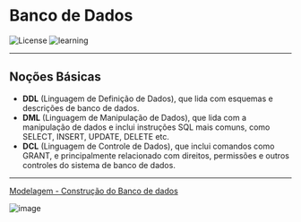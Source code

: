 # Banco de Dados  

![License](https://img.shields.io/badge/Code%20License-MIT-green.svg)
![learning](https://img.shields.io/badge/SQL-learning-green.svg)


---

## **Noções Básicas** 

  - **DDL** (Linguagem de Definição de Dados), que lida com esquemas e descrições de banco de dados.
  - **DML** (Linguagem de Manipulação de Dados), que lida com a manipulação de dados e inclui instruções SQL mais comuns, como SELECT, INSERT, UPDATE, DELETE etc.
  - **DCL** (Linguagem de Controle de Dados), que inclui comandos como GRANT, e principalmente relacionado com direitos, permissões e outros controles do sistema de banco de dados.
  
---
 [Modelagem - Construção do Banco de dados]( https://github.com/HenriquePST/Prratice-banco-de-dados/tree/main/Modelagem )


 ![image](https://github.com/HenriquePST/Prratice-banco-de-dados/assets/92328563/782b1322-2191-4993-8145-cd45d1078642)


